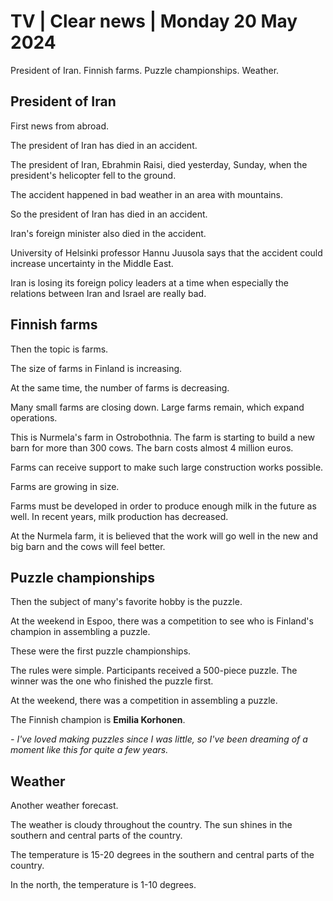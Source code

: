 # TV \| Clear news \| Monday 20 May 2024

President of Iran. Finnish farms. Puzzle championships. Weather.

## President of Iran

First news from abroad.

The president of Iran has died in an accident.

The president of Iran, Ebrahmin Raisi, died yesterday, Sunday, when the president's helicopter fell to the ground.

The accident happened in bad weather in an area with mountains.

So the president of Iran has died in an accident.

Iran's foreign minister also died in the accident.

University of Helsinki professor Hannu Juusola says that the accident could increase uncertainty in the Middle East.

Iran is losing its foreign policy leaders at a time when especially the relations between Iran and Israel are really bad.

## Finnish farms

Then the topic is farms.

The size of farms in Finland is increasing.

At the same time, the number of farms is decreasing.

Many small farms are closing down. Large farms remain, which expand operations.

This is Nurmela's farm in Ostrobothnia. The farm is starting to build a new barn for more than 300 cows. The barn costs almost 4 million euros.

Farms can receive support to make such large construction works possible.

Farms are growing in size.

Farms must be developed in order to produce enough milk in the future as well. In recent years, milk production has decreased.

At the Nurmela farm, it is believed that the work will go well in the new and big barn and the cows will feel better.

## Puzzle championships

Then the subject of many's favorite hobby is the puzzle.

At the weekend in Espoo, there was a competition to see who is Finland's champion in assembling a puzzle.

These were the first puzzle championships.

The rules were simple. Participants received a 500-piece puzzle. The winner was the one who finished the puzzle first.

At the weekend, there was a competition in assembling a puzzle.

The Finnish champion is **Emilia Korhonen**.

*- I've loved making puzzles since I was little, so I've been dreaming of a moment like this for quite a few years.*

## Weather

Another weather forecast.

The weather is cloudy throughout the country. The sun shines in the southern and central parts of the country.

The temperature is 15-20 degrees in the southern and central parts of the country.

In the north, the temperature is 1-10 degrees.
